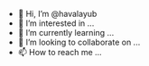 - 👋 Hi, I’m @havalayub
- 👀 I’m interested in ...
- 🌱 I’m currently learning ...
- 💞️ I’m looking to collaborate on ...
- 📫 How to reach me ...

<!---
havalayub/havalayub is a ✨ special ✨ repository because its `README.md` (this file) appears on your GitHub profile.
You can click the Preview link to take a look at your changes.
--->
